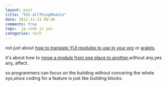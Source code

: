 ```yaml
---
layout: post
title: "YUI-allThingModule"
date: 2012-11-21 00:46
comments: true
tags:  jq code js yui
categories: tech
---
```


not just about [how to translate YUI modules to use in your pro][] or [aralejs][].

it's about how to [move a module from one place to another][],without any,yes any, affect.

so programmers can focus on the building without concering the whole sys,since coding for a feature is just like building blocks.

[how to translate YUI modules to use in your pro]: https://github.com/zhkzyth/allThingModule
[aralejs]: https://github.com/alipay/arale
[move a module from one place to another]: http://chengyichao.info/learnable-programming/
